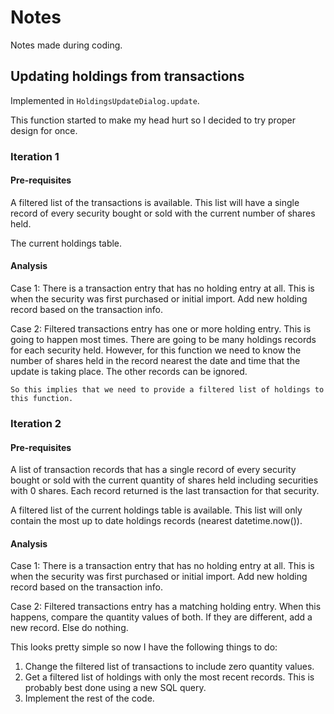 # Notes

Notes made during coding.

## Updating holdings from transactions

Implemented in `HoldingsUpdateDialog.update`.

This function started to make my head hurt so I decided to try proper design
for once.

### Iteration 1

#### Pre-requisites

A filtered list of the transactions is available.  This list will have a
single record of every security bought or sold with the current number of
shares held.

The current holdings table.

#### Analysis

Case 1: There is a transaction entry that has no holding entry at all.
    This is when the security was first purchased or initial import.
    Add new holding record based on the transaction info.

Case 2: Filtered transactions entry has one or more holding entry.
    This is going to happen most times.
    There are going to be many holdings records for each security held.
    However, for this function we need to know the number of shares held in
    the record nearest the date and time that the update is taking place.
    The other records can be ignored.

    So this implies that we need to provide a filtered list of holdings to
    this function.

### Iteration 2

#### Pre-requisites

A list of transaction records that has a single record of every security
bought or sold with the current quantity of shares held including securities
with 0 shares.  Each record returned is the last transaction for that security.

A filtered list of the current holdings table is available.  This list will
only contain the most up to date holdings records (nearest datetime.now()).

#### Analysis

Case 1: There is a transaction entry that has no holding entry at all.
    This is when the security was first purchased or initial import.
    Add new holding record based on the transaction info.

Case 2: Filtered transactions entry has a matching holding entry.
    When this happens, compare the quantity values of both.
    If they are different, add a new record.
    Else do nothing.

This looks pretty simple so now I have the following things to do:

1. Change the filtered list of transactions to include zero quantity values.
2. Get a filtered list of holdings with only the most recent records.  This is
probably best done using a new SQL query.
3. Implement the rest of the code.
